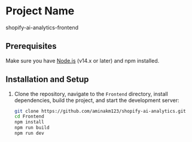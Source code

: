 # Project Name
shopify-ai-analytics-frontend

## Prerequisites
Make sure you have [Node.js](https://nodejs.org/) (v14.x or later) and npm installed.

## Installation and Setup
1. Clone the repository, navigate to the `Frontend` directory, install dependencies, build the project, and start the development server:

   ```bash
   git clone https://github.com/aminakm123/shopify-ai-analytics.git
   cd Frontend
   npm install
   npm run build
   npm run dev